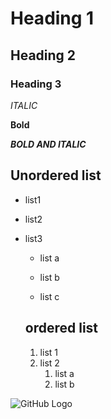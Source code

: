 # Heading 1
## Heading 2
### Heading 3

*ITALIC*

**Bold**

***BOLD AND ITALIC***

## Unordered list


* list1

* list2

* list3

  * list a
  
  * list b
  
  * list c
  ## ordered list
  1. list 1
  1. list 2
     1. list a
     1. list b
     
     
![GitHub Logo](https://encrypted-tbn0.gstatic.com/images?q=tbn%3AANd9GcTnTmqVSxfFDmgC5jK8kIx-X2PtORH7ewBKsQ&usqp=CAU)



  
